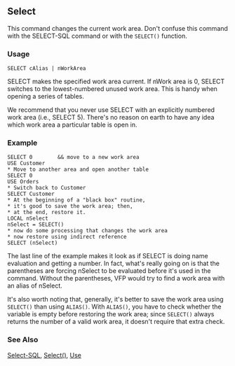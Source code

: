 ## Select

This command changes the current work area. Don't confuse this command with the SELECT-SQL command or with the `SELECT()` function. 

### Usage

```foxpro
SELECT cAlias | nWorkArea
```

SELECT makes the specified work area current. If nWork area is 0, SELECT switches to the lowest-numbered unused work area. This is handy when opening a series of tables.

We recommend that you never use SELECT with an explicitly numbered work area (i.e., SELECT 5). There's no reason on earth to have any idea which work area a particular table is open in.

### Example

```foxpro
SELECT 0        && move to a new work area
USE Customer
* Move to another area and open another table
SELECT 0
USE Orders
* Switch back to Customer
SELECT Customer
* At the beginning of a "black box" routine,
* it's good to save the work area; then,
* at the end, restore it.
LOCAL nSelect
nSelect = SELECT()
* now do some processing that changes the work area
* now restore using indirect reference
SELECT (nSelect)
```

The last line of the example makes it look as if SELECT is doing name evaluation and getting a number. In fact, what's really going on is that the parentheses are forcing nSelect to be evaluated before it's used in the command. Without the parentheses, VFP would try to find a work area with an alias of nSelect.

It's also worth noting that, generally, it's better to save the work area using `SELECT()` than using `ALIAS()`. With `ALIAS()`, you have to check whether the variable is empty before restoring the work area; since `SELECT()` always returns the number of a valid work area, it doesn't require that extra check.

### See Also

[Select-SQL](s4g088.md), [Select()](s4g057.md), [Use](s4g424.md)
